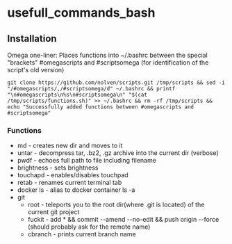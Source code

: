 # usefull_commands_bash

## Installation
Omega one-liner:
Places functions into ~/.bashrc between the special "brackets" #omegascripts and #scriptsomega (for identification of the script's old version)
```
git clone https://github.com/nolven/scripts.git /tmp/scripts && sed -i "/#omegascripts/,/#scriptsomega/d" ~/.bashrc && printf "\n#omegascripts\n%s\n#scriptsomega\n" "$(cat /tmp/scripts/functions.sh)" >> ~/.bashrc && rm -rf /tmp/scripts && echo "Successfully added functions between #omegascripts and #scriptsomega"
```

### Functions
* md - creates new dir and moves to it
* untar - decompress tar, .bz2, .gz archive into the current dir (verbose)
* pwdf - echoes full path to file including filename
* brightness - sets brightness	
* touchapd - enables/disables touchpad
* retab - renames current terminal tab
* docker ls - alias to docker container ls -a
* git 
	* root - teleports you to the root dir(where .git is located) of the current git project
	* fuckit - add * && commit --amend --no-edit && push origin --force (should probably ask for the remote name)
	* cbranch - prints current branch name